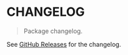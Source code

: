 # CHANGELOG

> Package changelog.

See [GitHub Releases](https://github.com/stdlib-js/blas-ext-base-srev/releases) for the changelog.